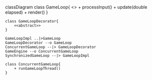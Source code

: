 classDiagram
    class GameLoop{
        <<interface>>
        + processInput()
        + update(double elapsed)
        + render()
    }

    class GameLoopDecorator{
        <<abstract>>
    }

    GameLoopImpl ..|>GameLoop
    GameLoopDecorator --o GameLoop
    ConcurrentGameLoop --|> GameLoopDecorator
    GameEngine --o ConcurrentGameLoop
    SynchronizedGameLoop --|> GameLoopImpl

    class ConcurrentGameLoop{
        + runGameLoopThread()
    }


